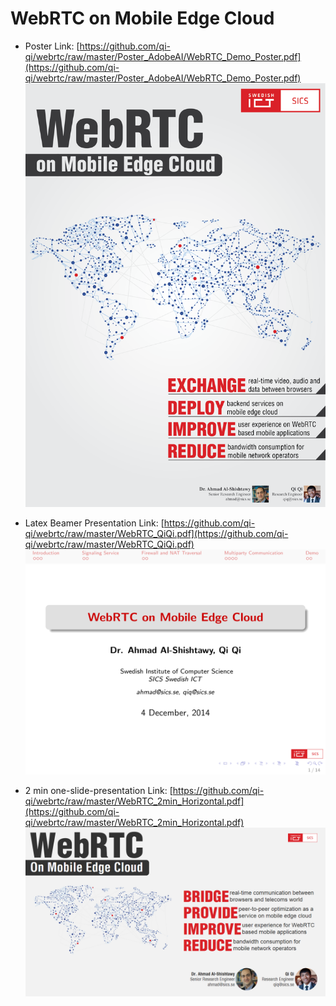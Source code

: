 WebRTC on Mobile Edge Cloud
==================

- Poster Link: [https://github.com/qi-qi/webrtc/raw/master/Poster_AdobeAI/WebRTC_Demo_Poster.pdf](https://github.com/qi-qi/webrtc/raw/master/Poster_AdobeAI/WebRTC_Demo_Poster.pdf) 
![](https://raw.githubusercontent.com/qi-qi/LatexBeamer_WebRTC/master/Poster_AdobeAI/WebRTC_Demo_Poster.png) 

- Latex Beamer Presentation Link: [https://github.com/qi-qi/webrtc/raw/master/WebRTC_QiQi.pdf](https://github.com/qi-qi/webrtc/raw/master/WebRTC_QiQi.pdf) 
![](https://raw.githubusercontent.com/qi-qi/LatexBeamer_WebRTC/master/Presentation.png) 

- 2 min one-slide-presentation Link: [https://github.com/qi-qi/webrtc/raw/master/WebRTC_2min_Horizontal.pdf](https://github.com/qi-qi/webrtc/raw/master/WebRTC_2min_Horizontal.pdf) 
![](https://raw.githubusercontent.com/qi-qi/LatexBeamer_WebRTC/master/figs/WebRTC_2min_Horizontal.png)
